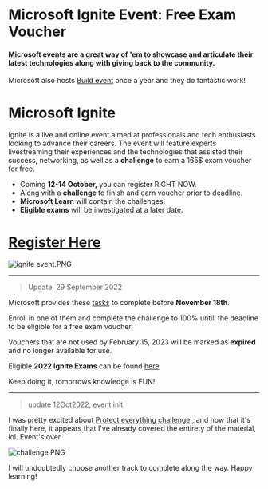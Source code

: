 # Microsoft Ignite Event: Free Exam Voucher

#### Microsoft events are a great way of 'em to showcase and articulate their latest technologies along with giving back to the community.

Microsoft also hosts [Build event](https://blog.yahya-abulhaj.dev/microsoft-build-2022-cloud-skills-challenge-free-microsoft-certification-voucher) once a year and they do fantastic work!

# Microsoft Ignite 

Ignite is a live and online event aimed at professionals and tech enthusiasts looking to advance their careers.
The event will feature experts livestreaming their experiences and the technologies that assisted their success, networking, as well as a **challenge** to earn a 165$ exam voucher for free.

- Coming **12-14 October,** you can register RIGHT NOW.
- Along with a **challenge** to finish and earn voucher prior to deadline.
- **Microsoft Learn** will contain the challenges.
- **Eligible exams** will be investigated at a later date.

# [Register Here](https://ignite.microsoft.com/en-US/home)

![ignite event.PNG](https://cdn.hashnode.com/res/hashnode/image/upload/v1662819125951/3aNsw2BPI.PNG)

---

> Update, 29 September 2022

Microsoft provides these [tasks](https://www.microsoft.com/en-us/cloudskillschallenge/ignite/registration/2022?ocid=cloudskillschallenge_ignite22_email_cnl) to complete before **November 18th**.

Enroll in one of them and complete the challenge to 100% untill the deadline to be eligible for a free exam voucher.


Vouchers that are not used by February 15, 2023 will be marked as **expired** and no longer available for use.

Eligible  **2022 Ignite Exams** can be found [here](https://www.microsoft.com/en-us/cloudskillschallenge/ignite/officialrules/2022?ocid=cloudskillschallenge_ignite22_email_cnl)

Keep doing it, tomorrows knowledge is FUN!

---

> update 12Oct2022, event init

I was pretty excited about [Protect everything challenge](https://learn.microsoft.com/fr-fr/training/challenges?id=7a06394f-6963-44b8-b21c-807c0079fe38&WT.mc_id=cloudskillschallenge_7a06394f-6963-44b8-b21c-807c0079fe38&ocid=cloudskillschallenge_ignite22_email_cnl) , and now that it's finally here, it appears that I've already covered the entirety of the material, lol. Event's over.


![challenge.PNG](https://cdn.hashnode.com/res/hashnode/image/upload/v1665611076757/SmGsmbMAa.PNG)

I will undoubtedly choose another track to complete along the way. Happy learning!

